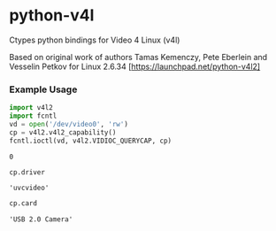 python-v4l
==========

Ctypes python bindings for Video 4 Linux (v4l)

Based on original work of authors Tamas Kemenczy, Pete Eberlein and Vesselin Petkov for Linux 2.6.34 
[https://launchpad.net/python-v4l2]

### Example Usage

```python
import v4l2
import fcntl
vd = open('/dev/video0', 'rw')
cp = v4l2.v4l2_capability()
fcntl.ioctl(vd, v4l2.VIDIOC_QUERYCAP, cp)
```
    0
```python
cp.driver
```
    'uvcvideo'
```python
cp.card
```
    'USB 2.0 Camera'

